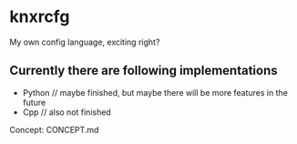 # knxrcfg
My own config language, exciting right?

## Currently there are following implementations
- Python // maybe finished, but maybe there will be more features in the future
- Cpp // also not finished

Concept: CONCEPT.md
